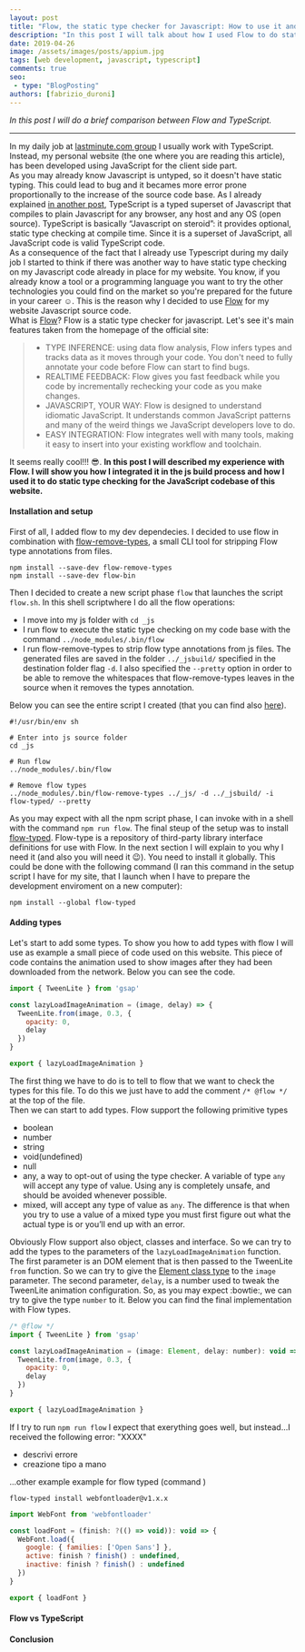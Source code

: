 ```yaml
---
layout: post
title: "Flow, the static type checker for Javascript: How to use it and a brief comparison with TypeScript"
description: "In this post I will talk about how I used Flow to do static type checking on the Javascript of a project and I will also do a brief comparison with its main rival TypeScript."
date: 2019-04-26
image: /assets/images/posts/appium.jpg
tags: [web development, javascript, typescript]
comments: true
seo:
 - type: "BlogPosting"
authors: [fabrizio_duroni]
---
```


*In this post I will do a brief comparison between Flow and TypeScript.*

---

In my daily job at [lastminute.com group](https://lmgroup.lastminute.com/ "lastminute.com group") I usually work with TypeScript. Instead, my personal website (the one where you are reading this article), has been developed using JavaScript for the client side part.  
As you may already know Javascript is untyped, so it doesn't have static typing. This could lead to bug and it becames more error prone proportionally to the increase of the source code base. As I already explained [in another post](https://www.fabrizioduroni.it/2018/07/04/react-native-typescript-existing-app.html), TypeScript is a typed superset of Javascript that compiles to plain Javascript for any browser, any host and any OS (open source). TypeScript is basically “Javascript on steroid”: it provides optional, static type checking at compile time. Since it is a superset of JavaScript, all JavaScript code is valid TypeScript code.  
As a consequence of the fact that I already use Typescript during my daily job I started to think if there was another way to have static type checking on my Javascript code already in place for my website. You know, if you already know a tool or a programming language you want to try the other technologies you could find on the market so you're prepared for the future in your career :relaxed:. This is the reason why I decided to use [Flow](https://flow.org/) for my website Javascript source code.  
What is [Flow](https://flow.org/)? Flow is a static type checker for javascript. Let's see it's main features taken from the homepage of the official site:

>* TYPE INFERENCE: using data flow analysis, Flow infers types and tracks data as it moves through your code. You don't need to fully annotate your code before Flow can start to find bugs.
>* REALTIME FEEDBACK: Flow gives you fast feedback while you code by incrementally rechecking your code as you make changes.
>* JAVASCRIPT, YOUR WAY: Flow is designed to understand idiomatic JavaScript. It understands common JavaScript patterns and many of the weird things we JavaScript developers love to do.
>* EASY INTEGRATION: Flow integrates well with many tools, making it easy to insert into your existing workflow and toolchain.

It seems really cool!!! :sunglasses:. **In this post I will described my experience with Flow. I will show you how I integrated it in the js build process and how I used it to do static type checking for the JavaScript codebase of this website.**  

#### Installation and setup

First of all, I added flow to my dev dependecies. I decided to use flow in combination with [flow-remove-types](https://github.com/flowtype/flow-remove-types "flow remove types"), a small CLI tool for stripping Flow type annotations from files.

```shell
npm install --save-dev flow-remove-types
npm install --save-dev flow-bin
```

Then I decided to create a new script phase `flow` that launches the script `flow.sh`. In this shell scriptwhere I do all the flow operations:

* I move into my js folder with `cd _js`
* I run flow to execute the static type checking on my code base with the command `../node_modules/.bin/flow`
* I run flow-remove-types to strip flow type annotations from js files. The generated files are saved in the folder `../_jsbuild/` specified in the destination folder flag `-d`. I also specified the `--pretty` option in order to be able to remove the whitespaces that flow-remove-types leaves in the source when it removes the types annotation.

Below you can see the entire script I created (that you can find also [here](https://github.com/chicio/chicio.github.io/blob/master/_scripts/flow.sh "flow script")).

```shell
#!/usr/bin/env sh

# Enter into js source folder
cd _js

# Run flow
../node_modules/.bin/flow

# Remove flow types
../node_modules/.bin/flow-remove-types ../_js/ -d ../_jsbuild/ -i flow-typed/ --pretty
```

As you may expect with all the npm script phase, I can invoke with in a shell with the command `npm run flow`.
The final steup of the setup was to install [flow-typed](https://github.com/flow-typed/flow-typed "flow typed"). Flow-type is a repository of third-party library interface definitions for use with Flow. In the next section I will explain to you why I need it (and also you will need it :wink:). You need to install it globally. This could be done with the following command (I ran this command in the setup script I have for my site, that I launch when I have to prepare the development enviroment on a new computer):

```shell
npm install --global flow-typed
```

#### Adding types
Let's start to add some types. To show you how to add types with flow I will use as example a small piece of code used on this website. This piece of code contains the animation used to show images after they had been downloaded from the network. Below you can see the code.

```javascript
import { TweenLite } from 'gsap'

const lazyLoadImageAnimation = (image, delay) => {
  TweenLite.from(image, 0.3, {
    opacity: 0,
    delay
  })
}

export { lazyLoadImageAnimation }
```

The first thing we have to do is to tell to flow that we want to check the types for this file. To do this we just have to add the comment `/* @flow */` at the top of the file.  
Then we can start to add types. Flow support the following primitive types

* boolean
* number
* string
* void(undefined)
* null
* any, a way to opt-out of using the type checker. A variable of type `any` will accept any type of value. Using any is completely unsafe, and should be avoided whenever possible.
* mixed, will accept any type of value as `any`. The difference is that when you try to use a value of a mixed type you must first figure out what the actual type is or you’ll end up with an error.

Obviously Flow support also object, classes and interface. So we can try to add the types to the parameters of the `lazyLoadImageAnimation` function. The first parameter is an DOM element that is then passed to the TweenLite `from` function. So we can try to give the [Element class type](https://developer.mozilla.org/en-US/docs/Web/API/Element) to the `image` parameter. The second parameter, `delay`, is a number used to tweak the TweenLite animation configuration. So, as you may expect :bowtie:, we can try to give the type `number` to it. Below you can find the final implementation with Flow types.

```javascript
/* @flow */
import { TweenLite } from 'gsap'

const lazyLoadImageAnimation = (image: Element, delay: number): void => {
  TweenLite.from(image, 0.3, {
    opacity: 0,
    delay
  })
}

export { lazyLoadImageAnimation }
```

If I try to run `npm run flow` I expect that exerything goes well, but instead...I received the following error: "XXXX"

- descrivi errore
- creazione tipo a mano


...other example example for flow typed (command )
```shell
flow-typed install webfontloader@v1.x.x
```

```javascript
import WebFont from 'webfontloader'

const loadFont = (finish: ?(() => void)): void => {
  WebFont.load({
    google: { families: ['Open Sans'] },
    active: finish ? finish() : undefined,
    inactive: finish ? finish() : undefined
  })
}

export { loadFont }
```

#### Flow vs TypeScript

#### Conclusion